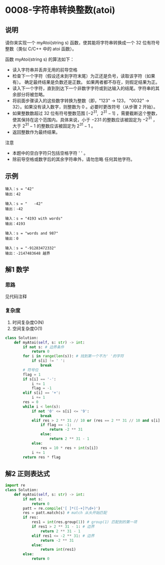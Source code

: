 # 0008-字符串转换整数(atoi)

## 说明
请你来实现一个 myAtoi(string s) 函数，使其能将字符串转换成一个 32 位有符号整数（类似 C/C++ 中的 atoi 函数）。

函数 myAtoi(string s) 的算法如下：

- 读入字符串并丢弃无用的前导空格
- 检查下一个字符（假设还未到字符末尾）为正还是负号，读取该字符（如果有）。 确定最终结果是负数还是正数。 如果两者都不存在，则假定结果为正。
- 读入下一个字符，直到到达下一个非数字字符或到达输入的结尾。字符串的其余部分将被忽略。
- 将前面步骤读入的这些数字转换为整数（即，"123" -> 123， "0032" -> 32）。如果没有读入数字，则整数为 0 。必要时更改符号（从步骤 2 开始）。
- 如果整数数超过 32 位有符号整数范围 [$−2^{31}$,  $2^{31} − 1$] ，需要截断这个整数，使其保持在这个范围内。具体来说，小于 −231 的整数应该被固定为 $−2^{31}$ ，大于 $2^{31} − 1$ 的整数应该被固定为 $2^{31} − 1$ 。
- 返回整数作为最终结果。

注意
- 本题中的空白字符只包括空格字符 ' ' 。
- 除前导空格或数字后的其余字符串外，请勿忽略 任何其他字符。

## 示例
```
输入：s = "42"
输出：42

输入：s = "   -42"
输出：-42

输入：s = "4193 with words"
输出：4193

输入：s = "words and 987"
输出：0

输入：s = "-91283472332"
输出：-2147483648 越界
```

## 解1 数学

### 思路
见代码注释

### 复杂度
1. 时间复杂度O(N)
2. 空间复杂度O(1)

```python
class Solution:
    def myAtoi(self, s: str) -> int:
        if not s: # 边界条件
            return 0
        for i in range(len(s)): # 找到第一个不为' '的字符
            if s[i] != ' ':
                break
        # 符号位
        flag = 1
        if s[i] == '-':
            i += 1
            flag = -1
        elif s[i] == '+':
            i += 1
        res = 0
        while i < len(s):
            if not '0' <= s[i] <= '9':
                break
            elif res > 2 ** 31 // 10 or (res == 2 ** 31 // 10 and s[i] > '7'): # 边界, 提前终止
                if flag == -1:
                    return -2 ** 31
                else:
                    return 2 ** 31 - 1
            else:
                res = 10 * res + int(s[i])
            i += 1
        return res * flag
```

## 解2 正则表达式

```python
import re
class Solution:
    def myAtoi(self, s: str) -> int:
        if not s:
            return 0
        patt = re.compile('[ ]*([-+]?\d+)')
        res = patt.match(s) # match 从头开始匹配
        if res:
            res1 = int(res.group(1)) # group(1) 匹配到的第一项
            if res1 > 2 ** 31 - 1: # 边界
                return 2 ** 31 - 1
            elif res1 <= -2 ** 31: # 边界
                return -2 ** 31
            else:
                return int(res1)
        else:
            return 0
```